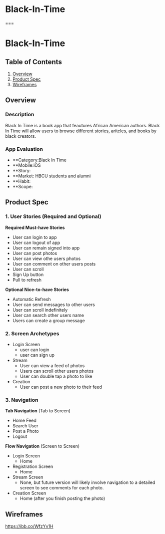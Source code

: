 # Black-In-Time

===

# Black-In-Time

## Table of Contents
1. [Overview](#Overview)
1. [Product Spec](#Product-Spec)
1. [Wireframes](#Wireframes)

## Overview
### Description
Black In Time is a book app that feautures African American authors. Black In Time will allow users to browse different stories, aritcles, and books by black creators. 

### App Evaluation
- **Category:Black In Time
- **Mobile:iOS
- **Story:
- **Market: HBCU students and alumni
- **Habit: 
- **Scope: 

## Product Spec

### 1. User Stories (Required and Optional)

**Required Must-have Stories**

* User can login to app
* User can logout of app
* User can remain signed into app
* User can post photos
* User can view othe users photos
* User can comment on other users posts
* User can scroll
* Sign Up button
* Pull to refresh

**Optional Nice-to-have Stories**

* Automatic Refresh 
* User can send messages to other users
* User can scroll indefinitely
* User can search other users name
* Users can create a group message

### 2. Screen Archetypes

* Login Screen
   * user can login
   * user can sign up
* Stream
  * User can view a feed of photos
  * Users can scroll other users photos
  * User can double tap a photo to like
* Creation
  * User can post a new photo to their feed

### 3. Navigation

**Tab Navigation** (Tab to Screen)

* Home Feed
* Search User
* Post a Photo
* Logout

**Flow Navigation** (Screen to Screen)

* Login Screen
  * Home
* Registration Screen
  * Home
* Stream Screen
  * None, but future version will likely involve navigation to a detailed screen to see comments for each photo.
* Creation Screen
  * Home (after you finish posting the photo)



## Wireframes

<https://ibb.co/WfzYv1H>

